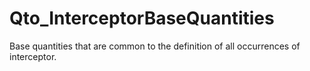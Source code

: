 # Qto_InterceptorBaseQuantities

Base quantities that are common to the definition of all occurrences of interceptor.<!-- end of definition -->
